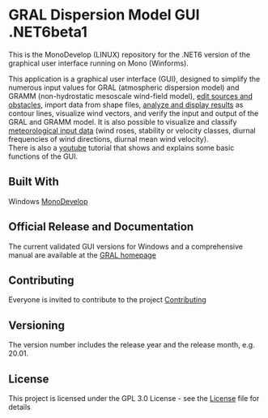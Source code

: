 # GRAL Dispersion Model GUI .NET6beta1<br>
This is the MonoDevelop (LINUX) repository for the .NET6 version of the graphical user interface running on Mono (Winforms). 

This application is a graphical user interface (GUI), designed to simplify the numerous input values for GRAL (atmospheric dispersion model) and GRAMM (non-hydrostatic mesoscale wind-field model), [edit sources and obstacles](ReadMe/Items.md), import data from shape files, [analyze and display results](ReadMe/Maps.md) as contour lines, visualize wind vectors, and verify the input and output of the GRAL and GRAMM model. It is also possible to visualize and classify [meteorological input data](ReadMe/WindAnalysis.md) (wind roses, stability or velocity classes, diurnal frequencies of wind directions, diurnal mean wind velocity).<br>
There is also a [youtube](https://www.youtube.com/watch?v=vfEVl-j4P5s) tutorial that shows and explains some basic functions of the GUI.<br>

## Built With
Windows [MonoDevelop](https://www.monodevelop.com/) <br>

## Official Release and Documentation
The current validated GUI versions for Windows and a comprehensive manual are available at the [GRAL homepage](http://lampz.tugraz.at/~gral/)

## Contributing
Everyone is invited to contribute to the project [Contributing](Contributing.md)
 
## Versioning
The version number includes the release year and the release month, e.g. 20.01.

## License
This project is licensed under the GPL 3.0 License - see the [License](License.md) file for details
